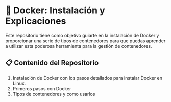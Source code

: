 # 🐳 Docker: Instalación y Explicaciones

Este repositorio tiene como objetivo guiarte en la instalación de Docker y proporcionar una serie de tipos de contenedores para que puedas aprender a utilizar esta poderosa herramienta para la gestión de contenedores.

## 📋 Contenido del Repositorio
1. Instalación de Docker con los pasos detallados para instalar Docker en Linux.
2. Primeros pasos con Docker
3. Tipos de contenedores y como usarlos

